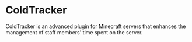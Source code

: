 # ColdTracker
ColdTracker is an advanced plugin for Minecraft servers that enhances the management of staff members' time spent on the server.
